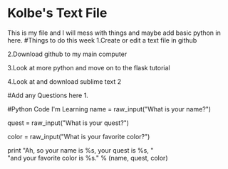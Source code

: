Kolbe's Text File
=============
This is my file and I will mess with things and maybe add basic python in here.
#Things to do this week
1.Create or edit a text file in github

2.Download github to my main computer

3.Look at more python and move on to the flask tutorial

4.Look at and download sublime text 2 

#Add any Questions here 
1.

#Python Code I'm Learning
name = raw_input("What is your name?")

quest = raw_input("What is your quest?")

color = raw_input("What is your favorite color?")


print "Ah, so your name is %s, your quest is %s, " \
"and your favorite color is %s." % (name, quest, color)
